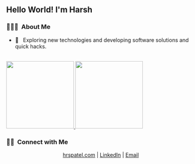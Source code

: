 <h2> Hello World! I'm Harsh</h2>

<h3> 👨🏻‍💻 &nbsp;About Me </h3>

- 🤔 &nbsp; Exploring new technologies and developing software solutions and quick hacks.


<br/>

<a href="https://github.com/HRSPATEL">
  <img height="180em" src="https://github-readme-stats.vercel.app/api?username=HRSPATEL&theme=buefy&show_icons=true" />
  <img height="180em" src="https://github-readme-stats.vercel.app/api/top-langs/?username=HRSPATEL&theme=buefy&layout=compact" />
</a>

<br/>

<h3> 🤝🏻 &nbsp;Connect with Me </h3>

<p align="center">
<a href="https://www.hrspatel.com/">hrspatel.com</a> |
<a href="https://www.linkedin.com/in/hrspatel/">LinkedIn</a> |
<a href="mailto:contact@hrspatel.com">Email</a>
</p>
